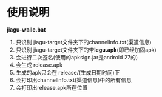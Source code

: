 # 使用说明

 **jiagu-walle.bat** 
 1. 只识别 jiagu-target文件夹下的channelInfo.txt(渠道信息)
 2. 只识别 jiagu-target文件夹下的带**legu.apk**(即已经加固apk)
 3. 会进行二次签名(使用的apksign.jar是android 27的)
 4. 会生成 release.apk
 5. 生成的apk只会在 release/(生成日期时间)下
 6. 会打印出channelInfo.txt(渠道信息)中的所有信息
 7. 会打印出release.apk所在位置